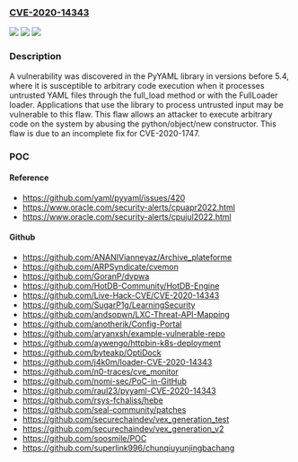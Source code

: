 ### [CVE-2020-14343](https://cve.mitre.org/cgi-bin/cvename.cgi?name=CVE-2020-14343)
![](https://img.shields.io/static/v1?label=Product&message=PyYAML&color=blue)
![](https://img.shields.io/static/v1?label=Version&message=PyYAML%205.4%20&color=brightgreen)
![](https://img.shields.io/static/v1?label=Vulnerability&message=CWE-20&color=brightgreen)

### Description

A vulnerability was discovered in the PyYAML library in versions before 5.4, where it is susceptible to arbitrary code execution when it processes untrusted YAML files through the full_load method or with the FullLoader loader. Applications that use the library to process untrusted input may be vulnerable to this flaw. This flaw allows an attacker to execute arbitrary code on the system by abusing the python/object/new constructor. This flaw is due to an incomplete fix for CVE-2020-1747.

### POC

#### Reference
- https://github.com/yaml/pyyaml/issues/420
- https://www.oracle.com/security-alerts/cpuapr2022.html
- https://www.oracle.com/security-alerts/cpujul2022.html

#### Github
- https://github.com/ANANIVianneyaz/Archive_plateforme
- https://github.com/ARPSyndicate/cvemon
- https://github.com/GoranP/dvpwa
- https://github.com/HotDB-Community/HotDB-Engine
- https://github.com/Live-Hack-CVE/CVE-2020-14343
- https://github.com/SugarP1g/LearningSecurity
- https://github.com/andsopwn/LXC-Threat-API-Mapping
- https://github.com/anotherik/Config-Portal
- https://github.com/aryanxsh/example-vulnerable-repo
- https://github.com/aywengo/httpbin-k8s-deployment
- https://github.com/byteakp/OptiDock
- https://github.com/j4k0m/loader-CVE-2020-14343
- https://github.com/n0-traces/cve_monitor
- https://github.com/nomi-sec/PoC-in-GitHub
- https://github.com/raul23/pyyaml-CVE-2020-14343
- https://github.com/rsys-fchaliss/hebe
- https://github.com/seal-community/patches
- https://github.com/securechaindev/vex_generation_test
- https://github.com/securechaindev/vex_generation_v2
- https://github.com/soosmile/POC
- https://github.com/superlink996/chunqiuyunjingbachang


